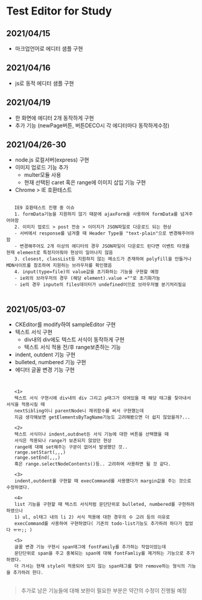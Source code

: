 
# Test Editor for Study


## 2021/04/15
- 마크업언어로 에디터 샘플 구현

## 2021/04/16  
- js로 동적 에디터 샘플 구현

## 2021/04/19
- 한 화면에 에디터 2개 동작하게 구현
- 추가 기능 (newPage버튼, 버튼DECO시 각 에디터마다 동작하게수정)

## 2021/04/26-30
- node.js 로컬서버(express) 구현   
- 이미지 업로드 기능 추가
   - multer모듈 사용
   - 현재 선택된 caret 혹은 range에 이미지 삽입 기능 구현
- Chrome > IE 호환테스트 
<pre>
<code>
   IE9 호환테스트 진행 중 이슈
   1. formData기능을 지원하지 않기 때문에 ajaxForm을 사용하여 formData를 넘겨주어야함
   2. 이미지 업로드 > post 전송 > 이미지가 JSON파일로 다운로드 되는 현상 
   - 서버에서 response를 넘겨줄 때 Header Type을 "text-plain"으로 변경해주어야함
   - 변경해주어도 2개 이상의 에디터의 경우 JSON파일이 다운로드 된다면 이벤트 타겟을 현재 element로 특정지어줘야 현상이 일어나지 않음
   3. closest, classList등 지원하지 않는 메소드가 존재하여 polyfill을 만들거나 MDN사이트를 참조하여 지원하는 브라우저를 확인했음
   4. input(type=file)의 value값을 초기화하는 기능을 구현할 예정
   - ie외의 브라우저의 경우 (해당 element).value =""로 초기화가능
   - ie의 경우 inpute의 files데이터가 undefined이므로 브라우저별 분기처리필요
</code>
</pre>

## 2021/05/03-07   
- CKEditor를 modify하여 sampleEditor 구현  
- 텍스트 서식 구현  
   - div내의 div에도 텍스트 서식이 동작하게 구현  
   - 텍스트 서식 적용 전/후 range보존하는 기능  
- indent, outdent 기능 구현
- bulleted, numbered 기능 구현
- 에디터 글꼴 변경 기능 구현
<pre>
<code>

   <1>  
   텍스트 서식 구현시에 div내의 div 그리고 p태그가 섞여있을 때 해당 태그를 찾아내서 서식을 적용시킬 때    
   nextSibling이니 parentNode니 재귀함수를 써서 구현했는데   
   지금 생각해보면 getElementsByTagName기능도 고려해봤으면 더 쉽지 않았을까?...    
     
   <2>  
   텍스트 서식이나 indent,outdnet든 서식 기능에 대한 버튼을 선택했을 때  
   서식은 적용되나 range가 보존되지 않았던 현상  
   range에 대해 set해주는 구문이 없어서 발생했던 것..  
   range.setStart(,,,)  
   range.setEnd(,,,)  
   혹은 range.selectNodeContents()등.. 고려하여 사용하면 될 것 같다.  
     
   <3>  
   indent,outdent를 구현할 때 execCommand를 사용했다가 margin값을 주는 것으로 수정하였다.  
     
   <4>  
   list 기능을 구현할 때 텍스트 서식처럼 문단단위로 bulleted, numbered를 구현하려 하였으나   
   1) ul, ol태그 내의 li 2) 서식 적용에 대한 경우의 수 고려 등의 이유로   
   execCommand를 사용하여 구현하였다( 기존의 todo-list기능도 추가하려 하다가 접었다 ㅠㅠ;; )  
     
   <5>  
   글꼴 변경 기능 구현시 span태그에 fontFamily를 추가하는 작업이었는데   
   문단단위로 span을 주고 중복되는 span에 대해 fontFamliy를 제거하는 기능으로 추가하였다.  
   더 가서는 현재 style이 적용되어 있지 않는 span태그를 찾아 remove하는 형식의 기능을 추가하려 한다.  
</code>
</pre>


> 추가로 남은 기능들에 대해 보완이 필요한 부분은 약간의 수정이 진행될 예정
   
